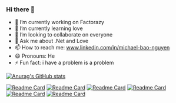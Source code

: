 ### Hi there 👋
- 🔭 I’m currently working on Factorazy
- 🌱 I’m currently learning love
- 👯 I’m looking to collaborate on everyone
- 💬 Ask me about .Net and Love
- 📫 How to reach me: www.linkedin.com/in/michael-bao-nguyen
- 😄 Pronouns: He
- ⚡ Fun fact: i have a problem is a problem


[![Anurag's GitHub stats](https://github-readme-stats.vercel.app/api?username=Michael-Bao-Nguyen&repo=micro-service-demo&show_icons=true&theme=radical)](https://github.com/Michael-Bao-Nguyen/micro-service-demo)

[![Readme Card](https://github-readme-stats.vercel.app/api/pin/?username=Michael-Bao-Nguyen&repo=micro-service-demo&show_icons=true&theme=radical)](https://github.com/Michael-Bao-Nguyen/micro-service-demo)
[![Readme Card](https://github-readme-stats.vercel.app/api/pin/?username=Michael-Bao-Nguyen&repo=micro-service-demo&show_icons=true&theme=radical)](https://github.com/Michael-Bao-Nguyen/micro-service-demo)
[![Readme Card](https://github-readme-stats.vercel.app/api/pin/?username=Michael-Bao-Nguyen&repo=micro-service-demo&show_icons=true&theme=radical)](https://github.com/Michael-Bao-Nguyen/micro-service-demo)
[![Readme Card](https://github-readme-stats.vercel.app/api/pin/?username=Michael-Bao-Nguyen&repo=micro-service-demo&show_icons=true&theme=radical)](https://github.com/Michael-Bao-Nguyen/micro-service-demo)
[![Readme Card](https://github-readme-stats.vercel.app/api/pin/?username=Michael-Bao-Nguyen&repo=micro-service-demo&show_icons=true&theme=radical)](https://github.com/Michael-Bao-Nguyen/micro-service-demo)
[![Readme Card](https://github-readme-stats.vercel.app/api/pin/?username=Michael-Bao-Nguyen&repo=micro-service-demo&show_icons=true&theme=radical)](https://github.com/Michael-Bao-Nguyen/micro-service-demo)


